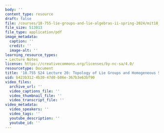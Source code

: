 ```yaml
---
body: ''
content_type: resource
draft: false
file: /courses/18-755-lie-groups-and-lie-algebras-ii-spring-2024/mit18_755_s24_lec20.pdf
file_size: 513013
file_type: application/pdf
image_metadata:
  caption: ''
  credit: ''
  image-alt: ''
learning_resource_types:
- Lecture Notes
license: https://creativecommons.org/licenses/by-nc-sa/4.0/
resourcetype: Document
title: '18.755 S24 Lecture 20: Topology of Lie Groups and Homogeneous Spaces, II'
uid: b423b312-4b30-47d0-b86e-367b3e63bf90
video_files:
  archive_url: ''
  video_captions_file: ''
  video_thumbnail_file: ''
  video_transcript_file: ''
video_metadata:
  video_speakers: ''
  video_tags: ''
  youtube_description: ''
  youtube_id: ''
---
```

